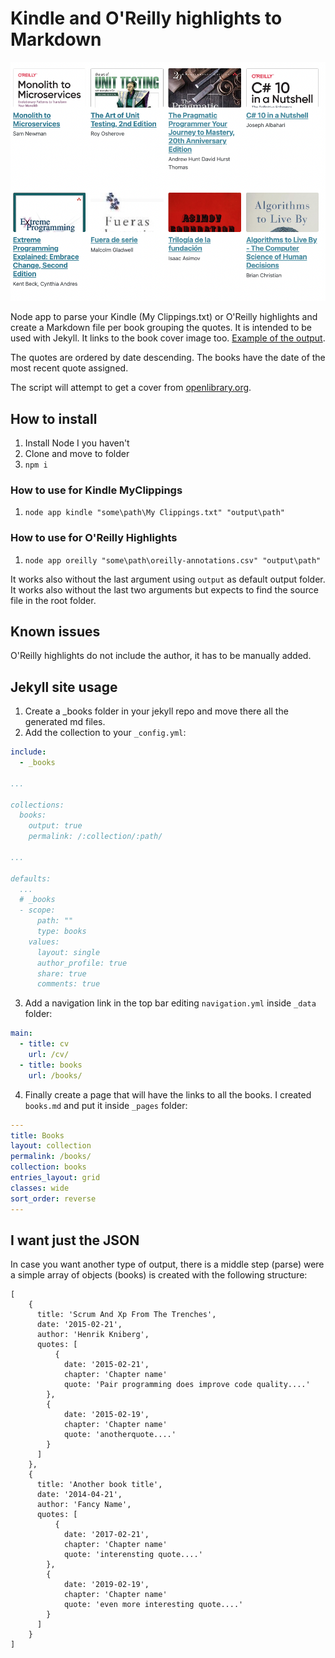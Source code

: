 # Kindle and O'Reilly highlights to Markdown

![Books example screenshot](./images/books_capture.png)

Node app to parse your Kindle (My Clippings.txt) or O'Reilly highlights and create a Markdown file per book grouping the quotes. It is intended to be used with Jekyll. It links to the book cover image too.
[Example of the output](https://juan.pallares.me/books/).

The quotes are ordered by date descending. The books have the date of the most recent quote assigned.

The script will attempt to get a cover from [openlibrary.org](https://openlibrary.org/).

## How to install

1. Install Node I you haven't
2. Clone and move to folder
3. `npm i`

### How to use for Kindle MyClippings

1. `node app kindle "some\path\My Clippings.txt" "output\path"`

### How to use for O'Reilly Highlights

1. `node app oreilly "some\path\oreilly-annotations.csv" "output\path"`

It works also without the last argument using `output` as default output folder.
It works also without the last two arguments but expects to find the source file in the root folder.

## Known issues

O'Reilly highlights do not include the author, it has to be manually added.

## Jekyll site usage

1. Create a \_books folder in your jekyll repo and move there all the generated md files.
1. Add the collection to your `_config.yml`:

```yml
include:
  - _books

...

collections:
  books:
    output: true
    permalink: /:collection/:path/

...

defaults:
  ...
  # _books
  - scope:
      path: ""
      type: books
    values:
      layout: single
      author_profile: true
      share: true
      comments: true
```

3. Add a navigation link in the top bar editing `navigation.yml` inside `_data` folder:

```yml
main:
  - title: cv
    url: /cv/
  - title: books
    url: /books/
```

4. Finally create a page that will have the links to all the books. I created `books.md` and put it inside `_pages` folder:

```yml
---
title: Books
layout: collection
permalink: /books/
collection: books
entries_layout: grid
classes: wide
sort_order: reverse
---
```

## I want just the JSON

In case you want another type of output, there is a middle step (parse) were a simple array of objects (books) is created with the following structure:

```
[
    {
      title: 'Scrum And Xp From The Trenches',
      date: '2015-02-21',
      author: 'Henrik Kniberg',
      quotes: [
          {
            date: '2015-02-21',
            chapter: 'Chapter name'
            quote: 'Pair programming does improve code quality....'
        },
        {
            date: '2015-02-19',
            chapter: 'Chapter name'
            quote: 'anotherquote....'
        }
      ]
    },
    {
      title: 'Another book title',
      date: '2014-04-21',
      author: 'Fancy Name',
      quotes: [
          {
            date: '2017-02-21',
            chapter: 'Chapter name'
            quote: 'interensting quote....'
        },
        {
            date: '2019-02-19',
            chapter: 'Chapter name'
            quote: 'even more interesting quote....'
        }
      ]
    }
]
```
